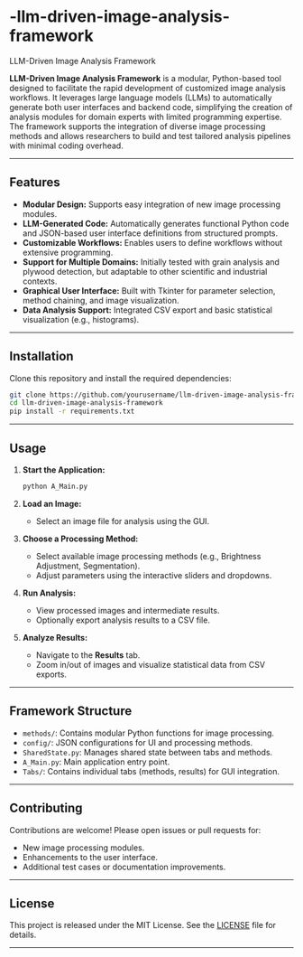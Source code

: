 # -llm-driven-image-analysis-framework
LLM-Driven Image Analysis Framework


**LLM-Driven Image Analysis Framework** is a modular, Python-based tool designed to facilitate the rapid development of customized image analysis workflows. It leverages large language models (LLMs) to automatically generate both user interfaces and backend code, simplifying the creation of analysis modules for domain experts with limited programming expertise. The framework supports the integration of diverse image processing methods and allows researchers to build and test tailored analysis pipelines with minimal coding overhead.

---

## Features

* **Modular Design:** Supports easy integration of new image processing modules.
* **LLM-Generated Code:** Automatically generates functional Python code and JSON-based user interface definitions from structured prompts.
* **Customizable Workflows:** Enables users to define workflows without extensive programming.
* **Support for Multiple Domains:** Initially tested with grain analysis and plywood detection, but adaptable to other scientific and industrial contexts.
* **Graphical User Interface:** Built with Tkinter for parameter selection, method chaining, and image visualization.
* **Data Analysis Support:** Integrated CSV export and basic statistical visualization (e.g., histograms).

---

## Installation

Clone this repository and install the required dependencies:

```bash
git clone https://github.com/yourusername/llm-driven-image-analysis-framework.git
cd llm-driven-image-analysis-framework
pip install -r requirements.txt
```

---

## Usage

1. **Start the Application:**

   ```bash
   python A_Main.py
   ```

2. **Load an Image:**

   * Select an image file for analysis using the GUI.

3. **Choose a Processing Method:**

   * Select available image processing methods (e.g., Brightness Adjustment, Segmentation).
   * Adjust parameters using the interactive sliders and dropdowns.

4. **Run Analysis:**

   * View processed images and intermediate results.
   * Optionally export analysis results to a CSV file.

5. **Analyze Results:**

   * Navigate to the **Results** tab.
   * Zoom in/out of images and visualize statistical data from CSV exports.

---

## Framework Structure

* `methods/`: Contains modular Python functions for image processing.
* `config/`: JSON configurations for UI and processing methods.
* `SharedState.py`: Manages shared state between tabs and methods.
* `A_Main.py`: Main application entry point.
* `Tabs/`: Contains individual tabs (methods, results) for GUI integration.

---

## Contributing

Contributions are welcome! Please open issues or pull requests for:

* New image processing modules.
* Enhancements to the user interface.
* Additional test cases or documentation improvements.

---

## License

This project is released under the MIT License. See the [LICENSE](LICENSE) file for details.

---


